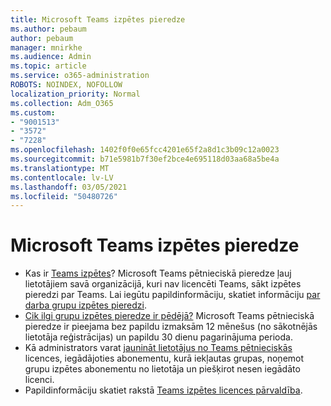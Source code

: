 ```yaml
---
title: Microsoft Teams izpētes pieredze
ms.author: pebaum
author: pebaum
manager: mnirkhe
ms.audience: Admin
ms.topic: article
ms.service: o365-administration
ROBOTS: NOINDEX, NOFOLLOW
localization_priority: Normal
ms.collection: Adm_O365
ms.custom:
- "9001513"
- "3572"
- "7228"
ms.openlocfilehash: 1402f0f0e65fcc4201e65f2a8d1c3b09c12a0023
ms.sourcegitcommit: b71e5981b7f30ef2bce4e695118d03aa68a5be4a
ms.translationtype: MT
ms.contentlocale: lv-LV
ms.lasthandoff: 03/05/2021
ms.locfileid: "50480726"
---
```

# <a name="microsoft-teams-exploratory-experience"></a>Microsoft Teams izpētes pieredze

- Kas ir [Teams izpētes](https://docs.microsoft.com/microsoftteams/teams-exploratory)? Microsoft Teams pētnieciskā pieredze ļauj lietotājiem savā organizācijā, kuri nav licencēti Teams, sākt izpētes pieredzi par Teams. Lai iegūtu papildinformāciju, skatiet informāciju [par darba grupu izpētes pieredzi](https://docs.microsoft.com/microsoftteams/teams-exploratory#whats-in-the-teams-exploratory-experience).
- [Cik ilgi grupu izpētes pieredze ir pēdējā?](https://docs.microsoft.com/microsoftteams/teams-exploratory#how-long-does-the-teams-exploratory-experience-last) Microsoft Teams pētnieciskā pieredze ir pieejama bez papildu izmaksām 12 mēnešus (no sākotnējās lietotāja reģistrācijas) un papildu 30 dienu pagarinājuma perioda.
- Kā administrators varat [jaunināt lietotājus no Teams pētnieciskās](https://docs.microsoft.com/microsoftteams/teams-exploratory#upgrade-users-from-the-teams-exploratory-license) licences, iegādājoties abonementu, kurā iekļautas grupas, noņemot grupu izpētes abonementu no lietotāja un piešķirot nesen iegādāto licenci.
- Papildinformāciju skatiet rakstā [Teams izpētes licences pārvaldība](https://docs.microsoft.com/microsoftteams/teams-exploratory).
